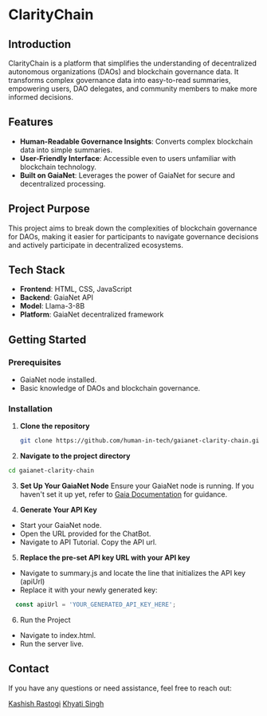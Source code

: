 # ClarityChain

## Introduction
ClarityChain is a platform that simplifies the understanding of decentralized autonomous organizations (DAOs) and blockchain governance data. It transforms complex governance data into easy-to-read summaries, empowering users, DAO delegates, and community members to make more informed decisions.

## Features
- **Human-Readable Governance Insights**: Converts complex blockchain data into simple summaries.
- **User-Friendly Interface**: Accessible even to users unfamiliar with blockchain technology.
- **Built on GaiaNet**: Leverages the power of GaiaNet for secure and decentralized processing.

## Project Purpose
This project aims to break down the complexities of blockchain governance for DAOs, making it easier for participants to navigate governance decisions and actively participate in decentralized ecosystems.

## Tech Stack
- **Frontend**: HTML, CSS, JavaScript
- **Backend**: GaiaNet API
- **Model**: Llama-3-8B 
- **Platform**: GaiaNet decentralized framework

## Getting Started

### Prerequisites
- GaiaNet node installed.
- Basic knowledge of DAOs and blockchain governance.

### Installation
1. **Clone the repository**
   ```bash
   git clone https://github.com/human-in-tech/gaianet-clarity-chain.git
   ```
   

2. **Navigate to the project directory**
  ```bash
  cd gaianet-clarity-chain
   ```


3. **Set Up Your GaiaNet Node**
  Ensure your GaiaNet node is running. If you haven't set it up yet, refer to [Gaia Documentation](https://github.com/human-in-tech/gaianet-clarity-chain/blob/main/GaiaNetDocumentation.md) for guidance.


4. **Generate Your API Key**
- Start your GaiaNet node.
- Open the URL provided for the ChatBot.
- Navigate to API Tutorial. Copy the API url.
  

5. **Replace the pre-set API key URL with your API key**
- Navigate to summary.js and locate the line that initializes the API key (apiUrl)
- Replace it with your newly generated key:
```javascript
  const apiUrl = 'YOUR_GENERATED_API_KEY_HERE';
```

  
6. Run the Project
- Navigate to index.html.
- Run the server live.


## Contact
If you have any questions or need assistance, feel free to reach out:

[Kashish Rastogi](mailto:rastogikashish984@gmail.com)
[Khyati Singh](mailto:khyatisingh.tech@gmail.com)


